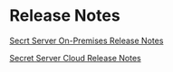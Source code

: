 [title]: # (Release Notes)
[tags]: # (Release Notes)
[priority]: # (3400)

# Release Notes

[Secrt Server On-Premises Release Notes](ss/index.md)

[Secret Server Cloud Release Notes](ssc/imdex.md)
